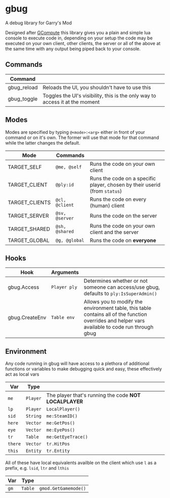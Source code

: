 # gbug
A debug library for Garry's Mod

Designed after [GCompute](https://github.com/notcake/gcompute) this library gives you a plain and simple lua console to execute code in, depending on your setup the code may be executed on your own client, other clients, the server or all of the above at the same time with any output being piped back to your console.

## Commands

| Command     |                                                                              |
|-------------|------------------------------------------------------------------------------|
| gbug_reload | Reloads the UI, you shouldn't have to use this                               |
| gbug_toggle | Toggles the UI's visibility, this is the only way to access it at the moment |

## Modes

Modes are specified by typing `@<mode>:<arg>` either in front of your command or on it's own. The former will use that mode for that command while the latter changes the default.

| Mode           | Commands       |                                                                            |
|----------------|----------------|----------------------------------------------------------------------------|
| TARGET_SELF    | `@me, @self`   | Runs the code on your own client                                           |
| TARGET_CLIENT  | `@ply:id`      | Runs the code on a specific player, chosen by their userid (from `status`) |
| TARGET_CLIENTS | `@cl, @client` | Runs the code on every (human) client                                      |
| TARGET_SERVER  | `@sv, @server` | Runs the code on the server                                                |
| TARGET_SHARED  | `@sh, @shared` | Runs the code on your own client and the server                            |
| TARGET_GLOBAL  | `@g, @global`  | Runs the code on **everyone**                                              |

## Hooks

| Hook           | Arguments    |                                                                                                                                                  |
|----------------|--------------|--------------------------------------------------------------------------------------------------------------------------------------------------|
| gbug.Access    | `Player ply` | Determines whether or not someone can access/use gbug, defaults to `ply:IsSuperAdmin()`                                                          |
| gbug.CreateEnv | `Table env`  | Allows you to modify the environment table, this table contains all of the function overrides and helper vars available to code run through gbug |

## Environment

Any code running in gbug will have access to a plethora of additional functions or variables to make debugging quick and easy, these effectively act as local vars

| Var     | Type     |                                                        |
|---------|----------|--------------------------------------------------------|
| `me`    | `Player` | The player that's running the code **NOT LOCALPLAYER** |
| `lp`    | `Player` | `LocalPlayer()`                                        |
| `sid`   | `String` | `me:SteamID()`                                         |
| `here`  | `Vector` | `me:GetPos()`                                          |
| `eye`   | `Vector` | `me:EyePos()`                                          |
| `tr`    | `Table`  | `me:GetEyeTrace()`                                     |
| `there` | `Vector` | `tr.HitPos`                                            |
| `this`  | `Entity` | `tr.Entity`                                            |

All of these have local equivalents availble on the client which use `l` as a prefix, e.g. `lsid`, `ltr` and `lthis`

| Var  | Type    |                      |
|------|---------|----------------------|
| `gm` | `Table` | `gmod.GetGamemode()` |
